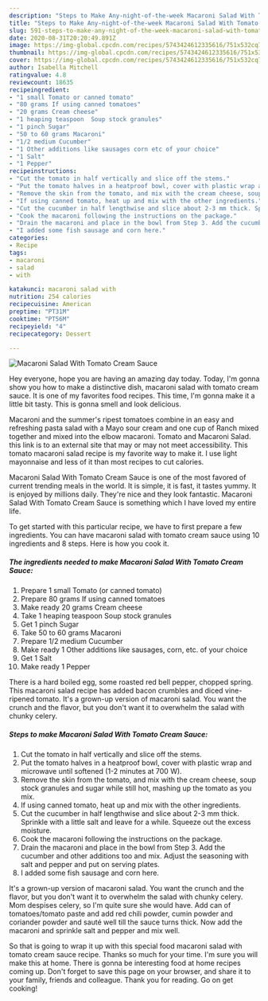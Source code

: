 ```yaml
---
description: "Steps to Make Any-night-of-the-week Macaroni Salad With Tomato Cream Sauce"
title: "Steps to Make Any-night-of-the-week Macaroni Salad With Tomato Cream Sauce"
slug: 591-steps-to-make-any-night-of-the-week-macaroni-salad-with-tomato-cream-sauce
date: 2020-08-31T20:20:49.891Z
image: https://img-global.cpcdn.com/recipes/5743424612335616/751x532cq70/macaroni-salad-with-tomato-cream-sauce-recipe-main-photo.jpg
thumbnail: https://img-global.cpcdn.com/recipes/5743424612335616/751x532cq70/macaroni-salad-with-tomato-cream-sauce-recipe-main-photo.jpg
cover: https://img-global.cpcdn.com/recipes/5743424612335616/751x532cq70/macaroni-salad-with-tomato-cream-sauce-recipe-main-photo.jpg
author: Isabella Mitchell
ratingvalue: 4.8
reviewcount: 18635
recipeingredient:
- "1 small Tomato or canned tomato"
- "80 grams If using canned tomatoes"
- "20 grams Cream cheese"
- "1 heaping teaspoon  Soup stock granules"
- "1 pinch Sugar"
- "50 to 60 grams Macaroni"
- "1/2 medium Cucumber"
- "1 Other additions like sausages corn etc of your choice"
- "1 Salt"
- "1 Pepper"
recipeinstructions:
- "Cut the tomato in half vertically and slice off the stems."
- "Put the tomato halves in a heatproof bowl, cover with plastic wrap and microwave until softened (1-2 minutes at 700 W)."
- "Remove the skin from the tomato, and mix with the cream cheese, soup stock granules and sugar while still hot, mashing up the tomato as you mix."
- "If using canned tomato, heat up and mix with the other ingredients."
- "Cut the cucumber in half lengthwise and slice about 2-3 mm thick. Sprinkle with a little salt and leave for a while. Squeeze out the excess moisture."
- "Cook the macaroni following the instructions on the package."
- "Drain the macaroni and place in the bowl from Step 3. Add the cucumber and other additions too and mix. Adjust the seasoning with salt and pepper and put on serving plates."
- "I added some fish sausage and corn here."
categories:
- Recipe
tags:
- macaroni
- salad
- with

katakunci: macaroni salad with 
nutrition: 254 calories
recipecuisine: American
preptime: "PT31M"
cooktime: "PT56M"
recipeyield: "4"
recipecategory: Dessert

---
```



![Macaroni Salad With Tomato Cream Sauce](https://img-global.cpcdn.com/recipes/5743424612335616/751x532cq70/macaroni-salad-with-tomato-cream-sauce-recipe-main-photo.jpg)

Hey everyone, hope you are having an amazing day today. Today, I'm gonna show you how to make a distinctive dish, macaroni salad with tomato cream sauce. It is one of my favorites food recipes. This time, I'm gonna make it a little bit tasty. This is gonna smell and look delicious.

Macaroni and the summer&#39;s ripest tomatoes combine in an easy and refreshing pasta salad with a Mayo sour cream and one cup of Ranch mixed together and mixed into the elbow macaroni. Tomato and Macaroni Salad. this link is to an external site that may or may not meet accessibility. This tomato macaroni salad recipe is my favorite way to make it. I use light mayonnaise and less of it than most recipes to cut calories.

Macaroni Salad With Tomato Cream Sauce is one of the most favored of current trending meals in the world. It is simple, it is fast, it tastes yummy. It is enjoyed by millions daily. They're nice and they look fantastic. Macaroni Salad With Tomato Cream Sauce is something which I have loved my entire life.


To get started with this particular recipe, we have to first prepare a few ingredients. You can have macaroni salad with tomato cream sauce using 10 ingredients and 8 steps. Here is how you cook it.

<!--inarticleads1-->

##### The ingredients needed to make Macaroni Salad With Tomato Cream Sauce:

1. Prepare 1 small Tomato (or canned tomato)
1. Prepare 80 grams If using canned tomatoes
1. Make ready 20 grams Cream cheese
1. Take 1 heaping teaspoon  Soup stock granules
1. Get 1 pinch Sugar
1. Take 50 to 60 grams Macaroni
1. Prepare 1/2 medium Cucumber
1. Make ready 1 Other additions like sausages, corn, etc. of your choice
1. Get 1 Salt
1. Make ready 1 Pepper


There is a hard boiled egg, some roasted red bell pepper, chopped spring. This macaroni salad recipe has added bacon crumbles and diced vine-ripened tomato. It&#39;s a grown-up version of macaroni salad. You want the crunch and the flavor, but you don&#39;t want it to overwhelm the salad with chunky celery. 

<!--inarticleads2-->

##### Steps to make Macaroni Salad With Tomato Cream Sauce:

1. Cut the tomato in half vertically and slice off the stems.
1. Put the tomato halves in a heatproof bowl, cover with plastic wrap and microwave until softened (1-2 minutes at 700 W).
1. Remove the skin from the tomato, and mix with the cream cheese, soup stock granules and sugar while still hot, mashing up the tomato as you mix.
1. If using canned tomato, heat up and mix with the other ingredients.
1. Cut the cucumber in half lengthwise and slice about 2-3 mm thick. Sprinkle with a little salt and leave for a while. Squeeze out the excess moisture.
1. Cook the macaroni following the instructions on the package.
1. Drain the macaroni and place in the bowl from Step 3. Add the cucumber and other additions too and mix. Adjust the seasoning with salt and pepper and put on serving plates.
1. I added some fish sausage and corn here.


It&#39;s a grown-up version of macaroni salad. You want the crunch and the flavor, but you don&#39;t want it to overwhelm the salad with chunky celery. Mom despises celery, so I&#39;m quite sure she would have. Add can of tomatoes/tomato paste and add red chili powder, cumin powder and coriander powder and sauté well till the sauce turns thick. Now add the macaroni and sprinkle salt and pepper and mix well. 

So that is going to wrap it up with this special food macaroni salad with tomato cream sauce recipe. Thanks so much for your time. I'm sure you will make this at home. There is gonna be interesting food at home recipes coming up. Don't forget to save this page on your browser, and share it to your family, friends and colleague. Thank you for reading. Go on get cooking!
